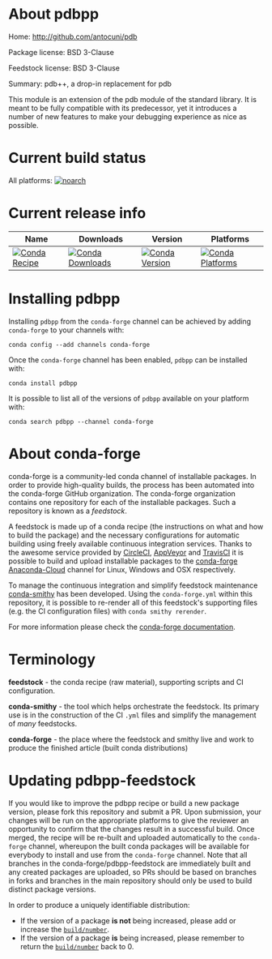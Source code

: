 About pdbpp
===========

Home: http://github.com/antocuni/pdb

Package license: BSD 3-Clause

Feedstock license: BSD 3-Clause

Summary: pdb++, a drop-in replacement for pdb

This module is an extension of the pdb module of the standard library.
It is meant to be fully compatible with its predecessor, yet it introduces
a number of new features to make your debugging experience as nice as possible.


Current build status
====================

All platforms:
[![noarch](https://img.shields.io/circleci/project/github/conda-forge/pdbpp-feedstock/master.svg?label=noarch)](https://circleci.com/gh/conda-forge/pdbpp-feedstock)

Current release info
====================

| Name | Downloads | Version | Platforms |
| --- | --- | --- | --- |
| [![Conda Recipe](https://img.shields.io/badge/recipe-pdbpp-green.svg)](https://anaconda.org/conda-forge/pdbpp) | [![Conda Downloads](https://img.shields.io/conda/dn/conda-forge/pdbpp.svg)](https://anaconda.org/conda-forge/pdbpp) | [![Conda Version](https://img.shields.io/conda/vn/conda-forge/pdbpp.svg)](https://anaconda.org/conda-forge/pdbpp) | [![Conda Platforms](https://img.shields.io/conda/pn/conda-forge/pdbpp.svg)](https://anaconda.org/conda-forge/pdbpp) |

Installing pdbpp
================

Installing `pdbpp` from the `conda-forge` channel can be achieved by adding `conda-forge` to your channels with:

```
conda config --add channels conda-forge
```

Once the `conda-forge` channel has been enabled, `pdbpp` can be installed with:

```
conda install pdbpp
```

It is possible to list all of the versions of `pdbpp` available on your platform with:

```
conda search pdbpp --channel conda-forge
```


About conda-forge
=================

conda-forge is a community-led conda channel of installable packages.
In order to provide high-quality builds, the process has been automated into the
conda-forge GitHub organization. The conda-forge organization contains one repository
for each of the installable packages. Such a repository is known as a *feedstock*.

A feedstock is made up of a conda recipe (the instructions on what and how to build
the package) and the necessary configurations for automatic building using freely
available continuous integration services. Thanks to the awesome service provided by
[CircleCI](https://circleci.com/), [AppVeyor](http://www.appveyor.com/)
and [TravisCI](https://travis-ci.org/) it is possible to build and upload installable
packages to the [conda-forge](https://anaconda.org/conda-forge)
[Anaconda-Cloud](http://docs.anaconda.org/) channel for Linux, Windows and OSX respectively.

To manage the continuous integration and simplify feedstock maintenance
[conda-smithy](http://github.com/conda-forge/conda-smithy) has been developed.
Using the ``conda-forge.yml`` within this repository, it is possible to re-render all of
this feedstock's supporting files (e.g. the CI configuration files) with ``conda smithy rerender``.

For more information please check the [conda-forge documentation](https://conda-forge.org/docs/).

Terminology
===========

**feedstock** - the conda recipe (raw material), supporting scripts and CI configuration.

**conda-smithy** - the tool which helps orchestrate the feedstock.
                   Its primary use is in the construction of the CI ``.yml`` files
                   and simplify the management of *many* feedstocks.

**conda-forge** - the place where the feedstock and smithy live and work to
                  produce the finished article (built conda distributions)


Updating pdbpp-feedstock
========================

If you would like to improve the pdbpp recipe or build a new
package version, please fork this repository and submit a PR. Upon submission,
your changes will be run on the appropriate platforms to give the reviewer an
opportunity to confirm that the changes result in a successful build. Once
merged, the recipe will be re-built and uploaded automatically to the
`conda-forge` channel, whereupon the built conda packages will be available for
everybody to install and use from the `conda-forge` channel.
Note that all branches in the conda-forge/pdbpp-feedstock are
immediately built and any created packages are uploaded, so PRs should be based
on branches in forks and branches in the main repository should only be used to
build distinct package versions.

In order to produce a uniquely identifiable distribution:
 * If the version of a package **is not** being increased, please add or increase
   the [``build/number``](http://conda.pydata.org/docs/building/meta-yaml.html#build-number-and-string).
 * If the version of a package **is** being increased, please remember to return
   the [``build/number``](http://conda.pydata.org/docs/building/meta-yaml.html#build-number-and-string)
   back to 0.